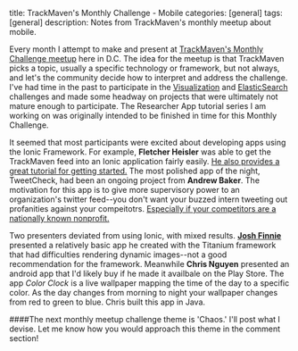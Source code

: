title: TrackMaven's Monthly Challenge - Mobile
categories: [general]
tags: [general]
description: Notes from TrackMaven's monthly meetup about mobile.


Every month I attempt to make and present at [TrackMaven's Monthly
Challenge meetup][3] here in D.C. The idea for the meetup is that TrackMaven
picks a topic, usually a specific technology or framework, but not always, and let's
the community decide how to interpret and address the challenge. I've
had time in the past to participate in the [Visualization][1] and
[ElasticSearch][2] challenges and made some headway on projects that
were ultimately not mature enough to participate. The Researcher App
tutorial series I am working on was originally intended to be finished
in time for this Monthly Challenge.

It seemed that most participants were excited about
developing apps using the Ionic Framework. For example, **Fletcher
Heisler** was able to get the TrackMaven feed into an Ionic application
fairly easily. [He also provides a great tutorial for getting started.][6] The most polished app of the night, TweetCheck, had been an ongoing project from **Andrew Baker**. The motivation for this app is to give more supervisory power to an organization's twitter feed--you don't want your buzzed intern tweeting out profanities against your compeitotrs. [Especially if your competitors are a nationally known nonprofit.][5] 

Two presenters deviated from using Ionic, with mixed results. **[Josh Finnie][4]**
presented a relatively basic app he created with the Titanium framework
that had difficulties rendering dynamic images--not a good
recommendation for the framework. Meanwhile **Chris Nguyen** presented an android app
that I'd likely buy if he made it availbale on the Play Store. The app
*Color Clock* is a live wallpaper mapping the time of the day to a
specific color. As the day changes from morning to night your wallpaper
changes from red to green to blue. Chris built this app in Java.

####The next monthly meetup challenge theme is 'Chaos.' I'll post what I devise.
Let me know how you would approach this theme in the comment section!

[1]: http://engineroom.trackmaven.com/blog/using-cartodb-and-threejs-for-mapping/
[2]: http://engineroom.trackmaven.com/blog/monthly-challenge-wrap-up-elasticsearch/
[3]: http://www.meetup.com/TrackMaven-Monthly-Challenge/
[4]: http://www.joshfinnie.com/
[5]: http://talkingpointsmemo.com/livewire/csis-amnesty-international-suck-it-tweet
[6]: http://slides.com/atbaker/trackmaven-monthly-challenge-demo-tweetcheck-ionic-app#/
[7]: http://engineroom.trackmaven.com/blog/monthly-challenge-mobile-development/
